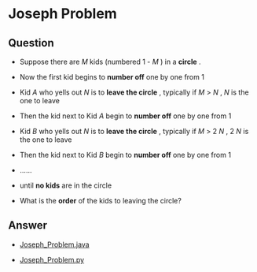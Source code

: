# Joseph Problem

## Question

- Suppose there are  _M_  kids (numbered 1 - _M_ ) in a  **circle** .

- Now the first kid begins to  **number off**  one by one from 1

- Kid _A_  who yells out  _N_  is to  **leave the circle** , typically if  _M_ > _N_ ,  _N_  is the one to leave

- Then the kid next to Kid _A_  begin to  **number off**  one by one from 1

- Kid _B_  who yells out  _N_  is to  **leave the circle** , typically if  _M_ > 2 _N_ , 2 _N_  is the one to leave

- Then the kid next to Kid _B_  begin to  **number off**  one by one from 1

- ......

- until  **no kids**  are in the circle

- What is the  **order** of the kids to leaving the circle?


## Answer

- [Joseph_Problem.java](Joseph_Problem.java)

- [Joseph_Problem.py](Joseph_Problem.py)
